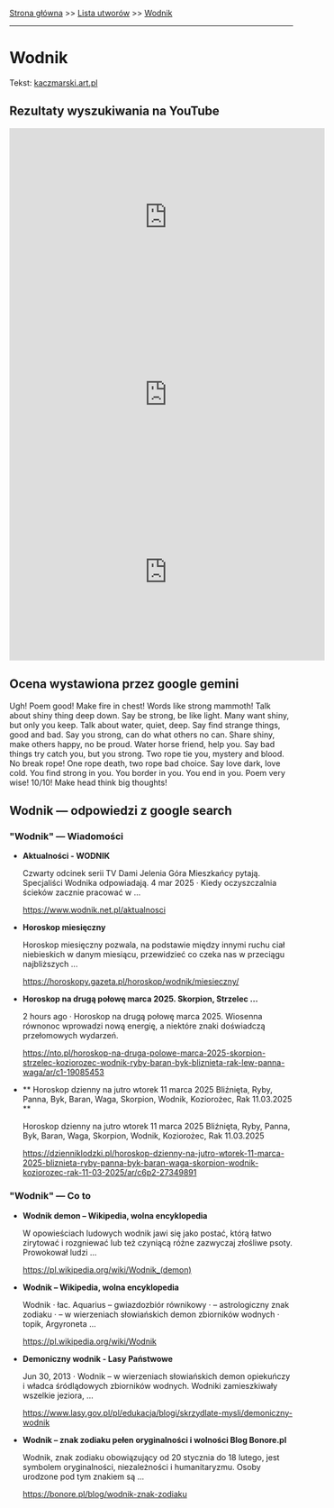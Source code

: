 [Strona główna](../index.md) >> [Lista utworów](../list.md) >> [Wodnik](643.md)

---

# Wodnik

Tekst: [kaczmarski.art.pl](https://www.kaczmarski.art.pl/tworczosc/wiersze/wodnik/)

## Rezultaty wyszukiwania na YouTube

<iframe width="560" height="315" src="https://www.youtube.com/embed/FdpECkb0CgM?si=IdontcarewhotheIRSsendsImnotpayingtaxes" title="YouTube video player" frameborder="0" allow="accelerometer; autoplay; clipboard-write; encrypted-media; gyroscope; picture-in-picture; web-share" referrerpolicy="strict-origin-when-cross-origin" allowfullscreen></iframe>

<iframe width="560" height="315" src="https://www.youtube.com/embed/tlE5d_5akac?si=IdontcarewhotheIRSsendsImnotpayingtaxes" title="YouTube video player" frameborder="0" allow="accelerometer; autoplay; clipboard-write; encrypted-media; gyroscope; picture-in-picture; web-share" referrerpolicy="strict-origin-when-cross-origin" allowfullscreen></iframe>

<iframe width="560" height="315" src="https://www.youtube.com/embed/iWGwcoJHxbg?si=IdontcarewhotheIRSsendsImnotpayingtaxes" title="YouTube video player" frameborder="0" allow="accelerometer; autoplay; clipboard-write; encrypted-media; gyroscope; picture-in-picture; web-share" referrerpolicy="strict-origin-when-cross-origin" allowfullscreen></iframe>

## Ocena wystawiona przez google gemini

Ugh! Poem good! Make fire in chest! Words like strong mammoth! Talk about shiny thing deep down. Say be strong, be like light. Many want shiny, but only you keep. Talk about water, quiet, deep. Say find strange things, good and bad. Say you strong, can do what others no can. Share shiny, make others happy, no be proud. Water horse friend, help you. Say bad things try catch you, but you strong. Two rope tie you, mystery and blood. No break rope! One rope death, two rope bad choice. Say love dark, love cold. You find strong in you. You border in you. You end in you. Poem very wise! 10/10! Make head think big thoughts!


## Wodnik — odpowiedzi z google search

### "Wodnik" — Wiadomości

- **Aktualności - WODNIK**

    Czwarty odcinek serii TV Dami Jelenia Góra Mieszkańcy pytają. Specjaliści Wodnika odpowiadają. 4 mar 2025 · Kiedy oczyszczalnia ścieków zacznie pracować w ... 

   <https://www.wodnik.net.pl/aktualnosci>
- **Horoskop miesięczny**

    Horoskop miesięczny pozwala, na podstawie między innymi ruchu ciał niebieskich w danym miesiącu, przewidzieć co czeka nas w przeciągu najbliższych ... 

   <https://horoskopy.gazeta.pl/horoskop/wodnik/miesieczny/>
- **Horoskop na drugą połowę marca 2025. Skorpion, Strzelec ...**

    2 hours ago  ·  Horoskop na drugą połowę marca 2025. Wiosenna równonoc wprowadzi nową energię, a niektóre znaki doświadczą przełomowych wydarzeń. 

   <https://nto.pl/horoskop-na-druga-polowe-marca-2025-skorpion-strzelec-koziorozec-wodnik-ryby-baran-byk-bliznieta-rak-lew-panna-waga/ar/c1-19085453>
- **  Horoskop dzienny na jutro wtorek 11 marca 2025 Bliźnięta, Ryby, Panna, Byk, Baran, Waga, Skorpion, Wodnik, Koziorożec, Rak 11.03.2025  **

    Horoskop dzienny na jutro wtorek 11 marca 2025 Bliźnięta, Ryby, Panna, Byk, Baran, Waga, Skorpion, Wodnik, Koziorożec, Rak 11.03.2025 

   <https://dzienniklodzki.pl/horoskop-dzienny-na-jutro-wtorek-11-marca-2025-bliznieta-ryby-panna-byk-baran-waga-skorpion-wodnik-koziorozec-rak-11-03-2025/ar/c6p2-27349891>

### "Wodnik" — Co to

- **Wodnik demon – Wikipedia, wolna encyklopedia**

    W opowieściach ludowych wodnik jawi się jako postać, którą łatwo zirytować i rozgniewać lub też czyniącą różne zazwyczaj złośliwe psoty. Prowokował ludzi ... 

   <https://pl.wikipedia.org/wiki/Wodnik_(demon)>
- **Wodnik – Wikipedia, wolna encyklopedia**

    Wodnik · łac. Aquarius – gwiazdozbiór równikowy · – astrologiczny znak zodiaku · – w wierzeniach słowiańskich demon zbiorników wodnych · topik, Argyroneta ... 

   <https://pl.wikipedia.org/wiki/Wodnik>
- **Demoniczny wodnik - Lasy Państwowe**

    Jun 30, 2013  ·  Wodnik – w wierzeniach słowiańskich demon opiekuńczy i władca śródlądowych zbiorników wodnych. Wodniki zamieszkiwały wszelkie jeziora, ... 

   <https://www.lasy.gov.pl/pl/edukacja/blogi/skrzydlate-mysli/demoniczny-wodnik>
- **Wodnik – znak zodiaku pełen oryginalności i wolności  Blog Bonore.pl**

    Wodnik, znak zodiaku obowiązujący od 20 stycznia do 18 lutego, jest symbolem oryginalności, niezależności i humanitaryzmu. Osoby urodzone pod tym znakiem są ... 

   <https://bonore.pl/blog/wodnik-znak-zodiaku>

